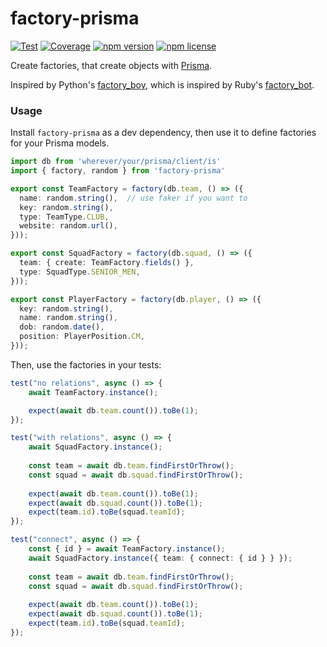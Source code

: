 # factory-prisma

[![Test](https://github.com/ahmedaljawahiry/factory-prisma/actions/workflows/test.yaml/badge.svg?branch=main)](https://github.com/ahmedaljawahiry/factory-prisma/actions/workflows/test.yaml)
[![Coverage](https://img.shields.io/badge/coverage%20-100%25-brightgreen.svg)](https://github.com/ahmedaljawahiry/factory-prisma/actions/workflows/test.yaml)
[![npm version](https://img.shields.io/npm/v/factory-prisma.svg)](https://www.npmjs.com/package/factory-prisma)
[![npm license](https://img.shields.io/npm/l/factory-prisma.svg)](https://www.npmjs.com/package/factory-prisma/blob/main/LICENSE)

Create factories, that create objects with [Prisma](https://github.com/prisma/prisma).

Inspired by Python's [factory_boy](https://github.com/FactoryBoy/factory_boy),
which is inspired by Ruby's [factory_bot](https://github.com/thoughtbot/factory_bot).

### Usage

Install `factory-prisma` as a dev dependency, then use it to define
factories for your Prisma models.

```typescript
import db from 'wherever/your/prisma/client/is'
import { factory, random } from 'factory-prisma'

export const TeamFactory = factory(db.team, () => ({
  name: random.string(),  // use faker if you want to
  key: random.string(),
  type: TeamType.CLUB,
  website: random.url(),
}));

export const SquadFactory = factory(db.squad, () => ({
  team: { create: TeamFactory.fields() },
  type: SquadType.SENIOR_MEN,
}));

export const PlayerFactory = factory(db.player, () => ({
  key: random.string(),
  name: random.string(),
  dob: random.date(),
  position: PlayerPosition.CM,
}));
```

Then, use the factories in your tests:

```typescript
test("no relations", async () => {
    await TeamFactory.instance();

    expect(await db.team.count()).toBe(1);
});

test("with relations", async () => {
    await SquadFactory.instance();
    
    const team = await db.team.findFirstOrThrow();
    const squad = await db.squad.findFirstOrThrow();
    
    expect(await db.team.count()).toBe(1);
    expect(await db.squad.count()).toBe(1);
    expect(team.id).toBe(squad.teamId);
});

test("connect", async () => {
    const { id } = await TeamFactory.instance();
    await SquadFactory.instance({ team: { connect: { id } } });
    
    const team = await db.team.findFirstOrThrow();
    const squad = await db.squad.findFirstOrThrow();
    
    expect(await db.team.count()).toBe(1);
    expect(await db.squad.count()).toBe(1);
    expect(team.id).toBe(squad.teamId);
});
```
